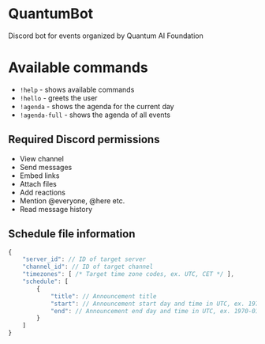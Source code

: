# QuantumBot
Discord bot for events organized by Quantum AI Foundation

# Available commands
- `!help` - shows available commands
- `!hello` - greets the user
- `!agenda` - shows the agenda for the current day
- `!agenda-full` - shows the agenda of all events

## Required Discord permissions
- View channel
- Send messages
- Embed links
- Attach files
- Add reactions
- Mention @everyone, @here etc.
- Read message history

## Schedule file information
```js
{
    "server_id": // ID of target server
    "channel_id": // ID of target channel
    "timezones": [ /* Target time zone codes, ex. UTC, CET */ ],
    "schedule": [
        {
            "title": // Announcement title
            "start": // Announcement start day and time in UTC, ex. 1970-01-01 01:00
            "end": // Announcement end day and time in UTC, ex. 1970-01-01 01:00
        }
    ]
}
```